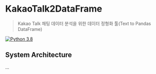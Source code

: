 # KakaoTalk2DataFrame
> Kakao Talk 채팅 데이터 분석을 위한 데이터 정형화 툴(Text to Pandas DataFrame)

[![Python 3.8](https://img.shields.io/badge/python-3.8-blue.svg)](https://www.python.org/downloads/release/python-360/)

## System Architecture
...

## 
